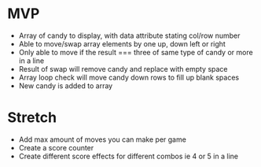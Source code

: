 # MVP

* Array of candy to display, with data attribute stating col/row number
* Able to move/swap array elements by one up, down left or right
* Only able to move if the result === three of same type of candy or more in a line
* Result of swap will remove candy and replace with empty space
* Array loop check will move candy down rows to fill up blank spaces
* New candy is added to array

# Stretch
* Add max amount of moves you can make per game
* Create a score counter
* Create different score effects for different combos ie 4 or 5 in a line

